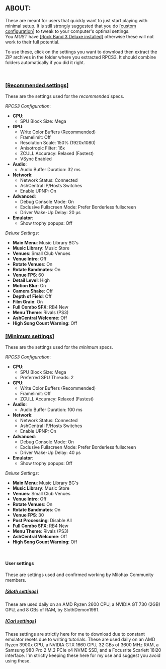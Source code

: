 ## ABOUT:
These are meant for users that quickly want to just start playing with minimal setup. It is still strongly suggested that you do [[custom configuration]](https://github.com/carlmylo/rb3-pc/tree/main#custom-configuration) to tweak to your computer's optimal settings.  
You *MUST* have [[Rock Band 3 Deluxe installed]](https://github.com/hmxmilohax/rock-band-3-deluxe#-installing-on-rpcs3) otherwise these will not work to their full potential.  

To use these, click on the settings you want to download then extract the ZIP archives in the folder where you extracted RPCS3. It should combine folders automatically if you did it right.

</br>

### [[Recommended settings]](https://github.com/carlmylo/rb3-pc/raw/main/config/customconfig/recommended.zip)
These are the settings used for the *recommended* specs.

*RPCS3 Configuration*:  
- **CPU**:
	- SPU Block Size: Mega
- **GPU**:
	- Write Color Buffers (Recommended)
	- Framelimit: Off
	- Resolution Scale: 150% (1920x1080)
	- Anisotropic Filter: 16x
	- ZCULL Accuracy: Relaxed (Fastest)
	- VSync Enabled
- **Audio**:
	- Audio Buffer Duration: 32 ms
- **Network**:
	- Network Status: Connected
	- AshCentral IP/Hosts Switches
	- Enable UPNP: On
- **Advanced**:
	- Debug Console Mode: On
	- Exclusive Fullscreen Mode: Prefer Borderless fullscreen
	- Driver Wake-Up Delay: 20 µs
- **Emulator**:
	- Show trophy popups: Off

*Deluxe Settings*:  
- **Main Menu**: Music Library BG's
- **Music Library**: Music Store
- **Venues**: Small Club Venues
- **Venue Intro**: Off
- **Rotate Venues**: On
- **Rotate Bandmates**: On
- **Venue FPS**: 60
- **Detail Level**: High
- **Motion Blur**: On
- **Camera Shake**: Off
- **Depth of Field**: Off
- **Film Grain**: On
- **Full Combo SFX**: RB4 New
- **Menu Theme**: Rivals (PS3)
- **AshCentral Welcome**: Off
- **High Song Count Warning**: Off


### [[Minimum settings]](https://github.com/carlmylo/rb3-pc/raw/main/config/customconfig/minimum.zip)
These are the settings used for the *minimum* specs.

*RPCS3 Configuration*:  
- **CPU**:
	- SPU Block Size: Mega
	- Preferred SPU Threads: 2
- **GPU**:
	- Write Color Buffers (Recommended)
	- Framelimit: Off
	- ZCULL Accuracy: Relaxed (Fastest)
- **Audio**:
	- Audio Buffer Duration: 100 ms
- **Network**:
	- Network Status: Connected
	- AshCentral IP/Hosts Switches
	- Enable UPNP: On
- **Advanced**:
	- Debug Console Mode: On
	- Exclusive Fullscreen Mode: Prefer Borderless fullscreen
	- Driver Wake-Up Delay: 40 µs
- **Emulator**:
	- Show trophy popups: Off

*Deluxe Settings*:  
- **Main Menu**: Music Library BG's
- **Music Library**: Music Store
- **Venues**: Small Club Venues
- **Venue Intro**: Off
- **Rotate Venues**: On
- **Rotate Bandmates**: On
- **Venue FPS**: 30
- **Post Processing**: Disable All
- **Full Combo SFX**: RB4 New
- **Menu Theme**: Rivals (PS3)
- **AshCentral Welcome**: Off
- **High Song Count Warning**: Off

</br>


#### User settings
These are settings used and confirmed working by Milohax Community members.

##### [[Sloth settings]](https://github.com/carlmylo/rb3-pc/blob/main/config/customconfig/slothsettings.zip)
These are used daily on an AMD Ryzen 2600 CPU, a NVIDIA GT 730 (2GB) GPU, and 8 GBs of RAM, by SlothDemon1991.

##### [[Carl settings]](https://github.com/carlmylo/rb3-pc/blob/main/config/customconfig/carlsettings.zip)
These settings are strictly here for me to download due to constant emulator resets due to writing tutorials. These are used daily on an AMD Ryzen 3900x CPU, a NVIDIA GTX 1660 GPU, 32 GBs of 3600 MHz RAM, a Samsung 980 Pro 2 M.2 PCIe x4 NVME SSD, and a Focusrite Scarlett 18i20 interface. I'm strictly keeping these here for my use and suggest you avoid using these.  
